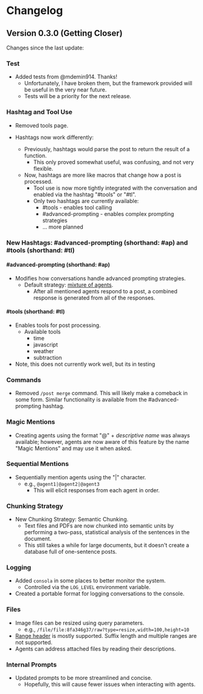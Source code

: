 # Changelog

## Version 0.3.0 (Getting Closer)

Changes since the last update:

### Test

- Added tests from @mdemin914. Thanks!
  - Unfortunately, I have broken them, but the framework provided will be useful in the very near future.
  - Tests will be a priority for the next release.

### Hashtag and Tool Use

- Removed tools page.

- Hashtags now work differently:
  - Previously, hashtags would parse the post to return the result of a function.
    - This only proved somewhat useful, was confusing, and not very flexible.
  - Now, hashtags are more like macros that change how a post is processed.
    - Tool use is now more tightly integrated with the conversation and enabled via the hashtag "#tools" or "#tl".
    - Only two hashtags are currently available:
      - #tools - enables tool calling
      - #advanced-prompting - enables complex prompting strategies
      - ... more planned

### New Hashtags: #advanced-prompting (shorthand: #ap) and #tools (shorthand: #tl)

#### #advanced-prompting (shorthand: #ap)

- Modifies how conversations handle advanced prompting strategies.
  - Default strategy: [mixture of agents](https://arxiv.org/abs/2406.04692).
    - After all mentioned agents respond to a post, a combined response is generated from all of the responses.

#### #tools (shorthand: #tl)

- Enables tools for post processing.
  - Available tools
    - time
    - javascript
    - weather
    - subtraction
- Note, this does not currently work well, but its in testing

### Commands

- Removed `/post merge` command. This will likely make a comeback in some form.
  Similar functionality is available from the #advanced-prompting hashtag.

### Magic Mentions

- Creating agents using the format "@" + _descriptive name_ was always available; however, agents are now aware of this feature by the name "Magic Mentions" and may use it when asked.

### Sequential Mentions

- Sequentially mention agents using the "|" character.
  - e.g., `@agent1|@agent2|@agent3`
    - This will elicit responses from each agent in order.

### Chunking Strategy

- New Chunking Strategy: Semantic Chunking.
  - Text files and PDFs are now chunked into semantic units by performing a two-pass, statistical analysis of the sentences in the document.
  - This still takes a while for large documents, but it doesn't create a database full of one-sentence posts.

### Logging

- Added `consola` in some places to better monitor the system.
  - Controlled via the `LOG_LEVEL` environment variable.
- Created a portable format for logging conversations to the console.

### Files

- Image files can be resized using query parameters.
  - e.g., `/file/file:8fa346g37/raw?type=resize,width=100,height=10`
- [Range header](https://developer.mozilla.org/en-US/docs/Web/HTTP/Headers/Range) is mostly supported. Suffix length and multiple ranges are not supported.
- Agents can address attached files by reading their descriptions.

### Internal Prompts

- Updated prompts to be more streamlined and concise.
  - Hopefully, this will cause fewer issues when interacting with agents.
